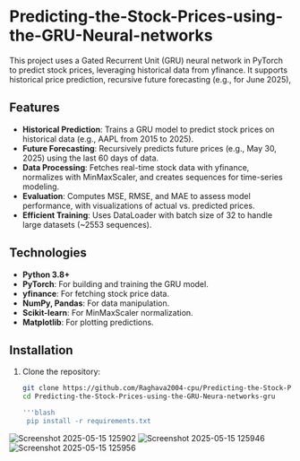 # Predicting-the-Stock-Prices-using-the-GRU-Neural-networks
This project uses a Gated Recurrent Unit (GRU) neural network in PyTorch to predict stock prices, leveraging historical data from yfinance. It supports historical price prediction, recursive future forecasting (e.g., for June 2025), 



## Features
- **Historical Prediction**: Trains a GRU model to predict stock prices on historical data (e.g., AAPL from 2015 to 2025).
- **Future Forecasting**: Recursively predicts future prices (e.g., May 30, 2025) using the last 60 days of data.
- **Data Processing**: Fetches real-time stock data with yfinance, normalizes with MinMaxScaler, and creates sequences for time-series modeling.
- **Evaluation**: Computes MSE, RMSE, and MAE to assess model performance, with visualizations of actual vs. predicted prices.
- **Efficient Training**: Uses DataLoader with batch size of 32 to handle large datasets (~2553 sequences).

## Technologies
- **Python 3.8+**
- **PyTorch**: For building and training the GRU model.
- **yfinance**: For fetching stock price data.
- **NumPy, Pandas**: For data manipulation.
- **Scikit-learn**: For MinMaxScaler normalization.
- **Matplotlib**: For plotting predictions.

## Installation
1. Clone the repository:
   ```bash
   git clone https://github.com/Raghava2004-cpu/Predicting-the-Stock-Prices-using-the-GRU-Neura-networks.git
   cd Predicting-the-Stock-Prices-using-the-GRU-Neura-networks-gru

   '''blash
    pip install -r requirements.txt


![Screenshot 2025-05-15 125902](https://github.com/user-attachments/assets/8cb96520-d45a-47b3-ac72-98faa652b7fb)
![Screenshot 2025-05-15 125946](https://github.com/user-attachments/assets/e5f4c491-ea96-42de-ae3d-99039b43f5cd)
![Screenshot 2025-05-15 125956](https://github.com/user-attachments/assets/7b416e92-2e63-4130-9ddd-d06fc00ec510)



